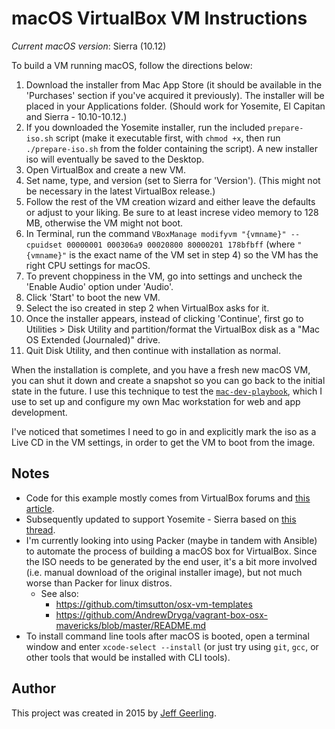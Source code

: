 # macOS VirtualBox VM Instructions

*Current macOS version*: Sierra (10.12)

To build a VM running macOS, follow the directions below:

  1. Download the installer from Mac App Store (it should be available in the 'Purchases' section if you've acquired it previously). The installer will be placed in your Applications folder.  (Should work for Yosemite, El Capitan and Sierra - 10.10-10.12.)
  2. If you downloaded the Yosemite installer, run the included `prepare-iso.sh` script (make it executable first, with `chmod +x`, then run `./prepare-iso.sh` from the folder containing the script).  A new installer iso will eventually be saved to the Desktop.
  3. Open VirtualBox and create a new VM.
  4. Set name, type, and version (set to Sierra for 'Version'). (This might not be necessary in the latest VirtualBox release.)
  5. Follow the rest of the VM creation wizard and either leave the defaults or adjust to your liking. Be sure to at least increse video memory to 128 MB, otherwise the VM might not boot.
  6. In Terminal, run the command `VBoxManage modifyvm "{vmname}" --cpuidset 00000001 000306a9 00020800 80000201 178bfbff` (where `"{vmname}"` is the exact name of the VM set in step 4) so the VM has the right CPU settings for macOS.
  7. To prevent choppiness in the VM, go into settings and uncheck the 'Enable Audio' option under 'Audio'.
  8. Click 'Start' to boot the new VM.
  9. Select the iso created in step 2 when VirtualBox asks for it.
  10. Once the installer appears, instead of clicking 'Continue', first go to Utilities > Disk Utility and partition/format the VirtualBox disk as a "Mac OS Extended (Journaled)" drive.
  11. Quit Disk Utility, and then continue with installation as normal.

When the installation is complete, and you have a fresh new macOS VM, you can shut it down and create a snapshot so you can go back to the initial state in the future. I use this technique to test the [`mac-dev-playbook`](https://github.com/geerlingguy/mac-dev-playbook), which I use to set up and configure my own Mac workstation for web and app development.

I've noticed that sometimes I need to go in and explicitly mark the iso as a Live CD in the VM settings, in order to get the VM to boot from the image.

## Notes

  - Code for this example mostly comes from VirtualBox forums and [this article](http://sqar.blogspot.de/2014/10/installing-yosemite-in-virtualbox.html).
  - Subsequently updated to support Yosemite - Sierra based on [this thread](https://forums.virtualbox.org/viewtopic.php?f=22&t=77068&p=358865&hilit=elCapitan+iso#p358865).
  - I'm currently looking into using Packer (maybe in tandem with Ansible) to automate the process of building a macOS box for VirtualBox. Since the ISO needs to be generated by the end user, it's a bit more involved (i.e. manual download of the original installer image), but not much worse than Packer for linux distros.
    - See also:
      - https://github.com/timsutton/osx-vm-templates
      - https://github.com/AndrewDryga/vagrant-box-osx-mavericks/blob/master/README.md
  - To install command line tools after macOS is booted, open a terminal window and enter `xcode-select --install` (or just try using `git`, `gcc`, or other tools that would be installed with CLI tools).

## Author

This project was created in 2015 by [Jeff Geerling](http://jeffgeerling.com/).
